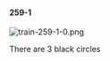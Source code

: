 #### 259-1
![train-259-1-0.png](https://github.com/lil-lab/nlvr/raw/master/nlvr/train/images/70/train-259-1-0.png "train-259-1-0.png")

There are 3 black circles